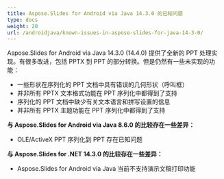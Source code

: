 ```yaml
---
title: Aspose.Slides for Android via Java 14.3.0 的已知问题
type: docs
weight: 20
url: /androidjava/known-issues-in-aspose-slides-for-java-14-3-0/
---
```


Aspose.Slides for Android via Java 14.3.0 (14.4.0) 提供了全新的 PPT 处理实现。有很多改进，包括 PPTX 到 PPT 的部分转换。但是仍然有一些未实现的功能：

- 一些形状在序列化的 PPT 文档中具有错误的几何形状（呼叫框）
- 并非所有 PPTX 文本格式功能在 PPT 序列化中都得到了支持
- 序列化的 PPT 文档中缺少有关文本语言和拼写设置的信息
- 并非所有 PPTX 主题功能在 PPT 序列化中都得到了支持

**与 Aspose.Slides for Android via Java 8.6.0 的比较存在一些差异：**

- OLE/ActiveX PPT 序列化到 PPT 存在已知问题

**与 Aspose.Slides for .NET 14.3.0 的比较存在一些差异：**

- Aspose.Slides for Android via Java 当前不支持演示文稿打印功能